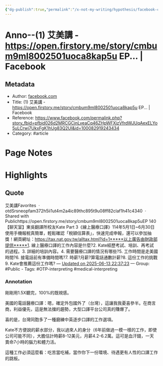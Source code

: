 ```yaml
---
{"dg-publish":true,"permalink":"/x-not-my-writing/hypothesis/facebook-com/1-httpsopen-firstory-mestorycmbum9ml8002501uoca8kap5u-ep-facebook/","noteIcon":"2"}
---
```



# Anno--(1) 艾美講 - https://open.firstory.me/story/cmbum9ml8002501uoca8kap5u EP... | Facebook

## Metadata
- Author: [facebook.com]()
- Title: (1) 艾美講 - https://open.firstory.me/story/cmbum9ml8002501uoca8kap5u EP... | Facebook
- Reference: https://www.facebook.com/permalink.php?story_fbid=pfbid026d2MRCGCjnLveaCq46ZHpWFXjzVfrdWJUqAexELYo5uLCrwj7UkxFgK1hUg83Q2Ul&id=100082919243434
- Category: #article

# Page Notes
# Highlights
## Quote
艾美講Favorites  · otdSrsneopfam372h5ii1ut4m2a4ic89thc895t9u08ff82claf1h41c4340  · Shared with Publichttps://open.firstory.me/story/cmbum9ml8002501uoca8kap5uEP 140【聊天室】東吳翻譯所校友Kate Part 3《線上醫療口譯》114年5月1日~6月30日使用手機報稅真簡單，輕鬆確認「稅額估算表」，快速完成申報，還可以參加抽獎！網頁網址：https://tax.nat.gov.tw/alltax.html?id=1*****以上廣告由財政部提供*****1. 線上醫療口譯的工作內容是什麼?2. Kate經歷考試、培訓、再考試的過程。3. 詳細的培訓內容。4. 需要醫療口譯的情況有哪些?5. 工作時間是走美國時間?6. 接電話前有準備時間嗎?7. 時薪?月薪?算電話通數計薪?8. 這份工作的挑戰9. Kate會推薦這份工作嗎? 
— [Updated on 2025-06-13 22:37:23](https://hyp.is/pekL0EjhEfCzueOV2NPAtw/www.facebook.com/permalink.php?story_fbid=pfbid026d2MRCGCjnLveaCq46ZHpWFXjzVfrdWJUqAexELYo5uLCrwj7UkxFgK1hUg83Q2Ul&id=100082919243434) — Group: #Public
    - Tags:  #OTP-interpreting  #medical-interpreting 
    
### Annotation
剛剛用1.5X聽完，100%的既視感。

美國的電話醫療口譯：嗯，確定外包國外了（台灣），這讓我我憂喜參半。在商言商，利益優先，這是無法擋的趨勢，大型口譯平台公司真的賺爆了。

喜的是，台灣同胞多了一種磨練中英逐步口譯的工作選項。

Kate不方便說的薪水部分，我以過來人的身分（6年前做過一模一樣的工作，即使公司可能不同），大膽估計時薪8-12美元，月薪4.2-6.2萬。這可是血汗錢，一天賣命7小時的腦力和體力活。

這種工作必須這麼看：吃苦當吃補，當作你下一份環境、待遇更有人性的口譯工作的跳板。



